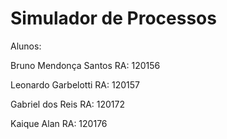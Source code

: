 # Simulador de Processos

Alunos:

Bruno Mendonça Santos RA: 120156

Leonardo Garbelotti RA: 120157

Gabriel dos Reis RA: 120172

Kaique Alan RA: 120176

